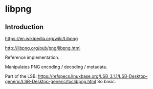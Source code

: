# libpng

## Introduction

<https://en.wikipedia.org/wiki/Libpng>

<http://libpng.org/pub/png/libpng.html>

Reference implementation.

Manipulates PNG encoding / decoding / metadata.

Part of the LSB: <https://refspecs.linuxbase.org/LSB_3.1.1/LSB-Desktop-generic/LSB-Desktop-generic/toclibpng.html> So basic.
